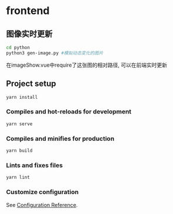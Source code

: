 # frontend
## 图像实时更新
```sh
cd python
python3 gen-image.py #模拟动态变化的图片
```
在imageShow.vue中require了这张图的相对路径, 可以在前端实时更新
## Project setup
```
yarn install
```

### Compiles and hot-reloads for development
```
yarn serve
```

### Compiles and minifies for production
```
yarn build
```

### Lints and fixes files
```
yarn lint
```

### Customize configuration
See [Configuration Reference](https://cli.vuejs.org/config/).
